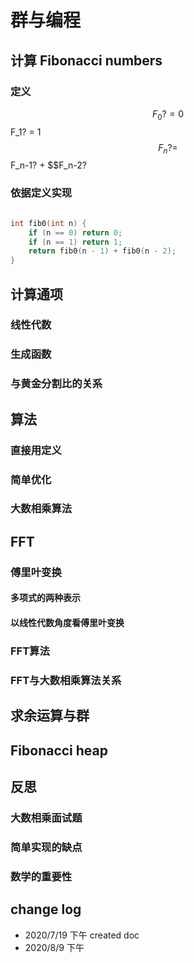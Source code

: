 # 群与编程

## 计算 Fibonacci numbers

### 定义

$$F_0? = 0
$$F_1? = 1
$$F_n? = $$F_n-1? + $$F_n-2?

### 依据定义实现

``` C++

int fib0(int n) {
	if (n == 0) return 0;
	if (n == 1) return 1;
	return fib0(n - 1) + fib0(n - 2);
}

```





## 计算通项

### 线性代数

### 生成函数

### 与黄金分割比的关系



## 算法

### 直接用定义

### 简单优化

### 大数相乘算法

## FFT

### 傅里叶变换

#### 多项式的两种表示

#### 以线性代数角度看傅里叶变换

### FFT算法

### FFT与大数相乘算法关系

## 求余运算与群

## Fibonacci heap

## 反思

### 大数相乘面试题

### 简单实现的缺点

### 数学的重要性

## change log

- 2020/7/19 下午 created doc
- 2020/8/9 下午
